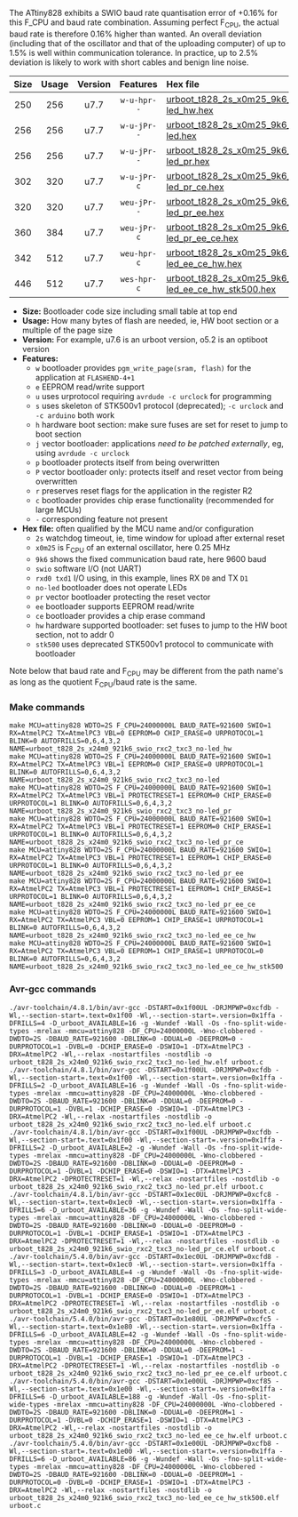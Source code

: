 The ATtiny828 exhibits a SWIO baud rate quantisation error of +0.16% for this F_CPU and baud rate combination. Assuming perfect F<sub>CPU</sub>, the actual baud rate is therefore 0.16% higher than wanted. An overall deviation (including that of the oscillator and that of the uploading computer) of up to 1.5% is well within communication tolerance. In practice, up to 2.5% deviation is likely to work with short cables and benign line noise.

|Size|Usage|Version|Features|Hex file|
|:-:|:-:|:-:|:-:|:--|
|250|256|u7.7|`w-u-hpr--`|[urboot_t828_2s_x0m25_9k6_swio_rxc2_txc3_no-led_hw.hex](https://raw.githubusercontent.com/stefanrueger/urboot.hex/main/mcus/attiny828/watchdog_2_s/external_oscillator_x/%2B0m250000_hz/%2B%2B%2B9k6_baud/uart0_rxc2_txc3/no-led/urboot_t828_2s_x0m25_9k6_swio_rxc2_txc3_no-led_hw.hex)|
|256|256|u7.7|`w-u-jPr--`|[urboot_t828_2s_x0m25_9k6_swio_rxc2_txc3_no-led.hex](https://raw.githubusercontent.com/stefanrueger/urboot.hex/main/mcus/attiny828/watchdog_2_s/external_oscillator_x/%2B0m250000_hz/%2B%2B%2B9k6_baud/uart0_rxc2_txc3/no-led/urboot_t828_2s_x0m25_9k6_swio_rxc2_txc3_no-led.hex)|
|256|256|u7.7|`w-u-jPr--`|[urboot_t828_2s_x0m25_9k6_swio_rxc2_txc3_no-led_pr.hex](https://raw.githubusercontent.com/stefanrueger/urboot.hex/main/mcus/attiny828/watchdog_2_s/external_oscillator_x/%2B0m250000_hz/%2B%2B%2B9k6_baud/uart0_rxc2_txc3/no-led/urboot_t828_2s_x0m25_9k6_swio_rxc2_txc3_no-led_pr.hex)|
|302|320|u7.7|`w-u-jPr-c`|[urboot_t828_2s_x0m25_9k6_swio_rxc2_txc3_no-led_pr_ce.hex](https://raw.githubusercontent.com/stefanrueger/urboot.hex/main/mcus/attiny828/watchdog_2_s/external_oscillator_x/%2B0m250000_hz/%2B%2B%2B9k6_baud/uart0_rxc2_txc3/no-led/urboot_t828_2s_x0m25_9k6_swio_rxc2_txc3_no-led_pr_ce.hex)|
|320|320|u7.7|`weu-jPr--`|[urboot_t828_2s_x0m25_9k6_swio_rxc2_txc3_no-led_pr_ee.hex](https://raw.githubusercontent.com/stefanrueger/urboot.hex/main/mcus/attiny828/watchdog_2_s/external_oscillator_x/%2B0m250000_hz/%2B%2B%2B9k6_baud/uart0_rxc2_txc3/no-led/urboot_t828_2s_x0m25_9k6_swio_rxc2_txc3_no-led_pr_ee.hex)|
|360|384|u7.7|`weu-jPr-c`|[urboot_t828_2s_x0m25_9k6_swio_rxc2_txc3_no-led_pr_ee_ce.hex](https://raw.githubusercontent.com/stefanrueger/urboot.hex/main/mcus/attiny828/watchdog_2_s/external_oscillator_x/%2B0m250000_hz/%2B%2B%2B9k6_baud/uart0_rxc2_txc3/no-led/urboot_t828_2s_x0m25_9k6_swio_rxc2_txc3_no-led_pr_ee_ce.hex)|
|342|512|u7.7|`weu-hpr-c`|[urboot_t828_2s_x0m25_9k6_swio_rxc2_txc3_no-led_ee_ce_hw.hex](https://raw.githubusercontent.com/stefanrueger/urboot.hex/main/mcus/attiny828/watchdog_2_s/external_oscillator_x/%2B0m250000_hz/%2B%2B%2B9k6_baud/uart0_rxc2_txc3/no-led/urboot_t828_2s_x0m25_9k6_swio_rxc2_txc3_no-led_ee_ce_hw.hex)|
|446|512|u7.7|`wes-hpr-c`|[urboot_t828_2s_x0m25_9k6_swio_rxc2_txc3_no-led_ee_ce_hw_stk500.hex](https://raw.githubusercontent.com/stefanrueger/urboot.hex/main/mcus/attiny828/watchdog_2_s/external_oscillator_x/%2B0m250000_hz/%2B%2B%2B9k6_baud/uart0_rxc2_txc3/no-led/urboot_t828_2s_x0m25_9k6_swio_rxc2_txc3_no-led_ee_ce_hw_stk500.hex)|

- **Size:** Bootloader code size including small table at top end
- **Usage:** How many bytes of flash are needed, ie, HW boot section or a multiple of the page size
- **Version:** For example, u7.6 is an urboot version, o5.2 is an optiboot version
- **Features:**
  + `w` bootloader provides `pgm_write_page(sram, flash)` for the application at `FLASHEND-4+1`
  + `e` EEPROM read/write support
  + `u` uses urprotocol requiring `avrdude -c urclock` for programming
  + `s` uses skeleton of STK500v1 protocol (deprecated); `-c urclock` and `-c arduino` both work
  + `h` hardware boot section: make sure fuses are set for reset to jump to boot section
  + `j` vector bootloader: applications *need to be patched externally*, eg, using `avrdude -c urclock`
  + `p` bootloader protects itself from being overwritten
  + `P` vector bootloader only: protects itself and reset vector from being overwritten
  + `r` preserves reset flags for the application in the register R2
  + `c` bootloader provides chip erase functionality (recommended for large MCUs)
  + `-` corresponding feature not present
- **Hex file:** often qualified by the MCU name and/or configuration
  + `2s` watchdog timeout, ie, time window for upload after external reset
  + `x0m25` is F<sub>CPU</sub> of an external oscillator, here 0.25 MHz
  + `9k6` shows the fixed communication baud rate, here 9600 baud
  + `swio` software I/O (not UART)
  + `rxd0 txd1` I/O using, in this example, lines RX `D0` and TX `D1`
  + `no-led` bootloader does not operate LEDs
  + `pr` vector bootloader protecting the reset vector
  + `ee` bootloader supports EEPROM read/write
  + `ce` bootloader provides a chip erase command
  + `hw` hardware supported bootloader: set fuses to jump to the HW boot section, not to addr 0
  + `stk500` uses deprecated STK500v1 protocol to communicate with bootloader


Note below that baud rate and F<sub>CPU</sub> may be different from the path name's as long as the quotient F<sub>CPU</sub>/baud rate is the same.

### Make commands
```
make MCU=attiny828 WDTO=2S F_CPU=24000000L BAUD_RATE=921600 SWIO=1 RX=AtmelPC2 TX=AtmelPC3 VBL=0 EEPROM=0 CHIP_ERASE=0 URPROTOCOL=1 BLINK=0 AUTOFRILLS=0,6,4,3,2 NAME=urboot_t828_2s_x24m0_921k6_swio_rxc2_txc3_no-led_hw
make MCU=attiny828 WDTO=2S F_CPU=24000000L BAUD_RATE=921600 SWIO=1 RX=AtmelPC2 TX=AtmelPC3 VBL=1 EEPROM=0 CHIP_ERASE=0 URPROTOCOL=1 BLINK=0 AUTOFRILLS=0,6,4,3,2 NAME=urboot_t828_2s_x24m0_921k6_swio_rxc2_txc3_no-led
make MCU=attiny828 WDTO=2S F_CPU=24000000L BAUD_RATE=921600 SWIO=1 RX=AtmelPC2 TX=AtmelPC3 VBL=1 PROTECTRESET=1 EEPROM=0 CHIP_ERASE=0 URPROTOCOL=1 BLINK=0 AUTOFRILLS=0,6,4,3,2 NAME=urboot_t828_2s_x24m0_921k6_swio_rxc2_txc3_no-led_pr
make MCU=attiny828 WDTO=2S F_CPU=24000000L BAUD_RATE=921600 SWIO=1 RX=AtmelPC2 TX=AtmelPC3 VBL=1 PROTECTRESET=1 EEPROM=0 CHIP_ERASE=1 URPROTOCOL=1 BLINK=0 AUTOFRILLS=0,6,4,3,2 NAME=urboot_t828_2s_x24m0_921k6_swio_rxc2_txc3_no-led_pr_ce
make MCU=attiny828 WDTO=2S F_CPU=24000000L BAUD_RATE=921600 SWIO=1 RX=AtmelPC2 TX=AtmelPC3 VBL=1 PROTECTRESET=1 EEPROM=1 CHIP_ERASE=0 URPROTOCOL=1 BLINK=0 AUTOFRILLS=0,6,4,3,2 NAME=urboot_t828_2s_x24m0_921k6_swio_rxc2_txc3_no-led_pr_ee
make MCU=attiny828 WDTO=2S F_CPU=24000000L BAUD_RATE=921600 SWIO=1 RX=AtmelPC2 TX=AtmelPC3 VBL=1 PROTECTRESET=1 EEPROM=1 CHIP_ERASE=1 URPROTOCOL=1 BLINK=0 AUTOFRILLS=0,6,4,3,2 NAME=urboot_t828_2s_x24m0_921k6_swio_rxc2_txc3_no-led_pr_ee_ce
make MCU=attiny828 WDTO=2S F_CPU=24000000L BAUD_RATE=921600 SWIO=1 RX=AtmelPC2 TX=AtmelPC3 VBL=0 EEPROM=1 CHIP_ERASE=1 URPROTOCOL=1 BLINK=0 AUTOFRILLS=0,6,4,3,2 NAME=urboot_t828_2s_x24m0_921k6_swio_rxc2_txc3_no-led_ee_ce_hw
make MCU=attiny828 WDTO=2S F_CPU=24000000L BAUD_RATE=921600 SWIO=1 RX=AtmelPC2 TX=AtmelPC3 VBL=0 EEPROM=1 CHIP_ERASE=1 URPROTOCOL=0 BLINK=0 AUTOFRILLS=0,6,4,3,2 NAME=urboot_t828_2s_x24m0_921k6_swio_rxc2_txc3_no-led_ee_ce_hw_stk500
```

### Avr-gcc commands
```
./avr-toolchain/4.8.1/bin/avr-gcc -DSTART=0x1f00UL -DRJMPWP=0xcfdb -Wl,--section-start=.text=0x1f00 -Wl,--section-start=.version=0x1ffa -DFRILLS=4 -D_urboot_AVAILABLE=16 -g -Wundef -Wall -Os -fno-split-wide-types -mrelax -mmcu=attiny828 -DF_CPU=24000000L -Wno-clobbered -DWDTO=2S -DBAUD_RATE=921600 -DBLINK=0 -DDUAL=0 -DEEPROM=0 -DURPROTOCOL=1 -DVBL=0 -DCHIP_ERASE=0 -DSWIO=1 -DTX=AtmelPC3 -DRX=AtmelPC2 -Wl,--relax -nostartfiles -nostdlib -o urboot_t828_2s_x24m0_921k6_swio_rxc2_txc3_no-led_hw.elf urboot.c
./avr-toolchain/4.8.1/bin/avr-gcc -DSTART=0x1f00UL -DRJMPWP=0xcfdb -Wl,--section-start=.text=0x1f00 -Wl,--section-start=.version=0x1ffa -DFRILLS=2 -D_urboot_AVAILABLE=16 -g -Wundef -Wall -Os -fno-split-wide-types -mrelax -mmcu=attiny828 -DF_CPU=24000000L -Wno-clobbered -DWDTO=2S -DBAUD_RATE=921600 -DBLINK=0 -DDUAL=0 -DEEPROM=0 -DURPROTOCOL=1 -DVBL=1 -DCHIP_ERASE=0 -DSWIO=1 -DTX=AtmelPC3 -DRX=AtmelPC2 -Wl,--relax -nostartfiles -nostdlib -o urboot_t828_2s_x24m0_921k6_swio_rxc2_txc3_no-led.elf urboot.c
./avr-toolchain/4.8.1/bin/avr-gcc -DSTART=0x1f00UL -DRJMPWP=0xcfdb -Wl,--section-start=.text=0x1f00 -Wl,--section-start=.version=0x1ffa -DFRILLS=2 -D_urboot_AVAILABLE=2 -g -Wundef -Wall -Os -fno-split-wide-types -mrelax -mmcu=attiny828 -DF_CPU=24000000L -Wno-clobbered -DWDTO=2S -DBAUD_RATE=921600 -DBLINK=0 -DDUAL=0 -DEEPROM=0 -DURPROTOCOL=1 -DVBL=1 -DCHIP_ERASE=0 -DSWIO=1 -DTX=AtmelPC3 -DRX=AtmelPC2 -DPROTECTRESET=1 -Wl,--relax -nostartfiles -nostdlib -o urboot_t828_2s_x24m0_921k6_swio_rxc2_txc3_no-led_pr.elf urboot.c
./avr-toolchain/4.8.1/bin/avr-gcc -DSTART=0x1ec0UL -DRJMPWP=0xcfc8 -Wl,--section-start=.text=0x1ec0 -Wl,--section-start=.version=0x1ffa -DFRILLS=6 -D_urboot_AVAILABLE=36 -g -Wundef -Wall -Os -fno-split-wide-types -mrelax -mmcu=attiny828 -DF_CPU=24000000L -Wno-clobbered -DWDTO=2S -DBAUD_RATE=921600 -DBLINK=0 -DDUAL=0 -DEEPROM=0 -DURPROTOCOL=1 -DVBL=1 -DCHIP_ERASE=1 -DSWIO=1 -DTX=AtmelPC3 -DRX=AtmelPC2 -DPROTECTRESET=1 -Wl,--relax -nostartfiles -nostdlib -o urboot_t828_2s_x24m0_921k6_swio_rxc2_txc3_no-led_pr_ce.elf urboot.c
./avr-toolchain/5.4.0/bin/avr-gcc -DSTART=0x1ec0UL -DRJMPWP=0xcfd8 -Wl,--section-start=.text=0x1ec0 -Wl,--section-start=.version=0x1ffa -DFRILLS=3 -D_urboot_AVAILABLE=4 -g -Wundef -Wall -Os -fno-split-wide-types -mrelax -mmcu=attiny828 -DF_CPU=24000000L -Wno-clobbered -DWDTO=2S -DBAUD_RATE=921600 -DBLINK=0 -DDUAL=0 -DEEPROM=1 -DURPROTOCOL=1 -DVBL=1 -DCHIP_ERASE=0 -DSWIO=1 -DTX=AtmelPC3 -DRX=AtmelPC2 -DPROTECTRESET=1 -Wl,--relax -nostartfiles -nostdlib -o urboot_t828_2s_x24m0_921k6_swio_rxc2_txc3_no-led_pr_ee.elf urboot.c
./avr-toolchain/5.4.0/bin/avr-gcc -DSTART=0x1e80UL -DRJMPWP=0xcfc5 -Wl,--section-start=.text=0x1e80 -Wl,--section-start=.version=0x1ffa -DFRILLS=6 -D_urboot_AVAILABLE=42 -g -Wundef -Wall -Os -fno-split-wide-types -mrelax -mmcu=attiny828 -DF_CPU=24000000L -Wno-clobbered -DWDTO=2S -DBAUD_RATE=921600 -DBLINK=0 -DDUAL=0 -DEEPROM=1 -DURPROTOCOL=1 -DVBL=1 -DCHIP_ERASE=1 -DSWIO=1 -DTX=AtmelPC3 -DRX=AtmelPC2 -DPROTECTRESET=1 -Wl,--relax -nostartfiles -nostdlib -o urboot_t828_2s_x24m0_921k6_swio_rxc2_txc3_no-led_pr_ee_ce.elf urboot.c
./avr-toolchain/5.4.0/bin/avr-gcc -DSTART=0x1e00UL -DRJMPWP=0xcf85 -Wl,--section-start=.text=0x1e00 -Wl,--section-start=.version=0x1ffa -DFRILLS=6 -D_urboot_AVAILABLE=188 -g -Wundef -Wall -Os -fno-split-wide-types -mrelax -mmcu=attiny828 -DF_CPU=24000000L -Wno-clobbered -DWDTO=2S -DBAUD_RATE=921600 -DBLINK=0 -DDUAL=0 -DEEPROM=1 -DURPROTOCOL=1 -DVBL=0 -DCHIP_ERASE=1 -DSWIO=1 -DTX=AtmelPC3 -DRX=AtmelPC2 -Wl,--relax -nostartfiles -nostdlib -o urboot_t828_2s_x24m0_921k6_swio_rxc2_txc3_no-led_ee_ce_hw.elf urboot.c
./avr-toolchain/5.4.0/bin/avr-gcc -DSTART=0x1e00UL -DRJMPWP=0xcfb8 -Wl,--section-start=.text=0x1e00 -Wl,--section-start=.version=0x1ffa -DFRILLS=6 -D_urboot_AVAILABLE=86 -g -Wundef -Wall -Os -fno-split-wide-types -mrelax -mmcu=attiny828 -DF_CPU=24000000L -Wno-clobbered -DWDTO=2S -DBAUD_RATE=921600 -DBLINK=0 -DDUAL=0 -DEEPROM=1 -DURPROTOCOL=0 -DVBL=0 -DCHIP_ERASE=1 -DSWIO=1 -DTX=AtmelPC3 -DRX=AtmelPC2 -Wl,--relax -nostartfiles -nostdlib -o urboot_t828_2s_x24m0_921k6_swio_rxc2_txc3_no-led_ee_ce_hw_stk500.elf urboot.c
```

